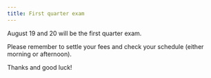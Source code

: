 ```yaml
---
title: First quarter exam
---
```


August 19 and 20 will be the first quarter exam.

Please remember to settle your fees and check your schedule (either morning or afternoon).

Thanks and good luck!